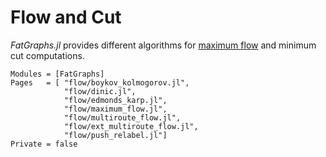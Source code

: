 # Flow and Cut
*FatGraphs.jl* provides different algorithms for [maximum flow](https://en.wikipedia.org/wiki/Maximum_flow_problem)
and minimum cut computations.

```@autodocs
Modules = [FatGraphs]
Pages   = [ "flow/boykov_kolmogorov.jl",
            "flow/dinic.jl",
            "flow/edmonds_karp.jl",
            "flow/maximum_flow.jl",
            "flow/multiroute_flow.jl",
            "flow/ext_multiroute_flow.jl",
            "flow/push_relabel.jl"]
Private = false
```
